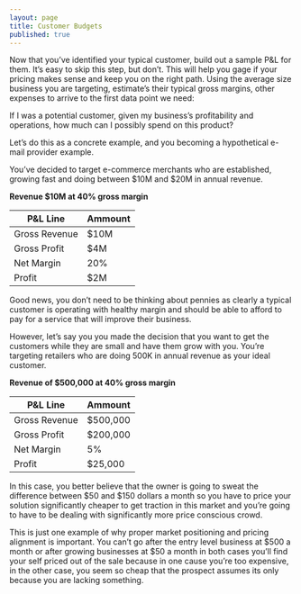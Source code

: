```yaml
---
layout: page
title: Customer Budgets
published: true
---
```



Now that you’ve identified your typical customer, build out a sample P&L for them. It’s easy to skip this step, but don’t. This will help you gage if your pricing makes sense and keep you on the right path.  Using the average size business you are targeting, estimate’s their typical gross margins, other expenses to arrive to the first data point we need:

If I was a potential customer, given my business’s profitability and operations, how much can I possibly spend on this product?

Let’s do this as a concrete example, and you becoming a hypothetical e-mail provider example. 

You’ve decided to target e-commerce merchants who are established, growing fast and doing between $10M and $20M in annual revenue. 

**Revenue $10M at 40% gross margin**
<table>
    <thead>
        <tr>
            <th>P&L Line</th>
            <th>Ammount</th>
        </tr>
    </thead>
    <tbody>
        <tr>
            <td>Gross Revenue</td>
            <td>$10M</td>
        </tr>
        <tr>
            <td>Gross Profit</td>
            <td>$4M</td>
        </tr>
        <tr>
            <td>Net Margin</td>
            <td>20%</td>
        </tr>
        <tr>
            <td>Profit</td>
            <td>$2M</td>
        </tr>
    </tbody>
</table>

Good news, you don’t need to be thinking about pennies as clearly a typical customer is operating with healthy margin and should be able to afford to pay for a service that will improve their business.

However, let’s say you you made the decision that you want to get the customers while they are small and have them grow with you. You’re targeting retailers who are doing 500K in annual revenue as your ideal customer.

**Revenue of $500,000 at 40% gross margin**
<table>
    <thead>
        <tr>
            <th>P&L Line</th>
            <th>Ammount</th>
        </tr>
    </thead>
    <tbody>
        <tr>
            <td>Gross Revenue</td>
            <td>$500,000</td>
        </tr>
        <tr>
            <td>Gross Profit</td>
            <td>$200,000</td>
        </tr>
        <tr>
            <td>Net Margin</td>
            <td>5%</td>
        </tr>
        <tr>
            <td>Profit</td>
            <td>$25,000</td>
        </tr>
    </tbody>
</table> 

In this case, you better believe that the owner is going to sweat the difference between $50 and $150 dollars a month so you have to price your solution significantly cheaper to get traction in this market and you’re going to have to be dealing with significantly more price conscious crowd.

This is just one example of why proper market positioning and pricing alignment is important. You can’t go after the entry level business at $500 a month or after growing businesses at $50 a month in both cases you’ll find your self priced out of the sale because in one cause you’re too expensive, in the other case, you seem so cheap that the prospect assumes its only because you are lacking something. 